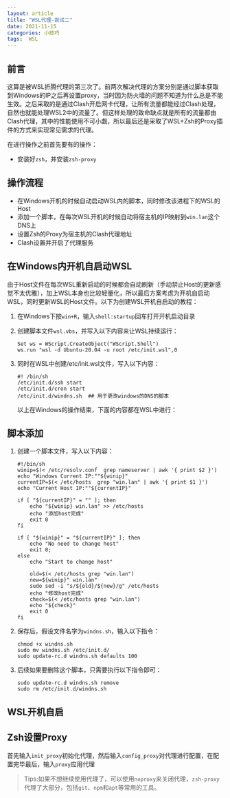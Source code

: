 ```yaml
---
layout: article
title: "WSL代理-尝试二"
date: 2021-11-15
categories: 小技巧
tags:  WSL
---
```


## 前言

这算是被WSL折腾代理的第三次了。前两次解决代理的方案分别是通过脚本获取到Windows的IP之后再设置proxy，当时因为防火墙的问题不知道为什么总是不能生效。之后采取的是通过Clash开启网卡代理，让所有流量都能经过Clash处理，自然也就能处理WSL2中的流量了。但这样处理的致命缺点就是所有的流量都由Clash代理，其中的性能使用不可小觑，所以最后还是采取了WSL+Zsh的Proxy插件的方式来实现常见需求的代理。

在进行操作之前首先要有的操作：

* 安装好`zsh`，并安装`zsh-proxy`

## 操作流程

* 在Windows开机的时候自动启动WSL内的脚本，同时修改该进程下的WSL的Host
* 添加一个脚本，在每次WSL开机的时候自动将宿主机的IP映射到`win.lan`这个DNS上
* 设置Zsh的Proxy为宿主机的Clash代理地址
* Clash设置并开启了代理服务

## 在Windows内开机自启动WSL

由于Host文件在每次WSL重新启动的时候都会自动刷新（手动禁止Host的更新感觉不太优雅），加上WSL本身也比较轻量化，所以最后方案考虑为开机自启动WSL，同时更新WSL的Host文件。以下为创建WSL开机自启动的教程：

1. 在Windows下按`win+R`，输入`shell:startup`回车打开开机启动目录

2. 创建脚本文件`wsl.vbs`，并写入以下内容来让WSL持续运行：

   ```vbscript
   Set ws = WScript.CreateObject("WScript.Shell")        
   ws.run "wsl -d Ubuntu-20.04 -u root /etc/init.wsl",0
   ```

3. 同时在WSL中创建/etc/init.wsl文件，写入以下内容：

   ```shell
   #! /bin/sh
   /etc/init.d/ssh start
   /etc/init.d/cron start
   /etc/init.d/windns.sh  ## 用于更改windows的DNS的脚本
   ```

   以上在Windows的操作结束，下面的内容都在WSL中进行：

## 脚本添加

1. 创建一个脚本文件，写入以下内容：

   ```shell
   #!/bin/sh
   winip=$(< /etc/resolv.conf  grep nameserver | awk '{ print $2 }')
   echo "Windows Current IP:""${winip}"
   currentIP=$(< /etc/hosts  grep "win.lan" | awk '{ print $1 }')
   echo "Current Host IP:""${currentIP}"
   
   if [ "${currentIP}" = "" ]; then
       echo "${winip} win.lan" >> /etc/hosts
       echo "添加host完成"
       exit 0
   fi
   
   if [ "${winip}" = "${currentIP}" ]; then
       echo "No need to change host"
       exit 0;
   else
       echo "Start to change host"
   
       old=$(< /etc/hosts grep "win.lan")
       new=${winip}" win.lan"
       sudo sed -i "s/${old}/${new}/g" /etc/hosts
       echo "修改host完成"
       check=$(< /etc/hosts grep "win.lan")
       echo "${check}"
       exit 0
   fi
   ```

2. 保存后，假设文件名字为`windns.sh`，输入以下指令：

   ```shell
   chmod +x windns.sh
   sudo mv windns.sh /etc/init.d/
   sudo update-rc.d windns.sh defaults 100
   ```

3. 后续如果要删除这个脚本，只需要执行以下指令即可：

   ```shell
   sudo update-rc.d windns.sh remove
   sudo rm /etc/init.d/windns.sh
   ```

## WSL开机自启

## Zsh设置Proxy

首先输入`init_proxy`初始化代理，然后输入`config_proxy`对代理进行配置，在配置完毕最后，输入`proxy`应用代理

> Tips:如果不想继续使用代理了，可以使用`noproxy`来关闭代理，`zsh-proxy`代理了大部分，包括`git`、`npm`和`apt`等常用的工具。
